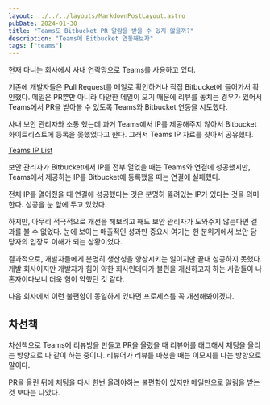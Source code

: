```yaml
---
layout: ../../../layouts/MarkdownPostLayout.astro
pubDate: 2024-01-30
title: "Teams도 Bitbucket PR 알람을 받을 수 있지 않을까?"
description: "Teams에 Bitbucket 연동해보자"
tags: ["teams"]
---
```


현재 다니는 회사에서 사내 연락망으로 Teams를 사용하고 있다.

기존에 개발자들은 Pull Request를 메일로 확인하거나 직접 Bitbucket에 들어가서 확인했다.
메일은 PR뿐만 아니라 다양한 메일이 오기 때문에 리뷰를 놓치는 경우가 있어서 Teams에서 PR을 받아볼 수 있도록 Teams와 Bitbucket 연동을 시도했다.

사내 보안 관리자와 소통 했는데 과거 Teams에서 IP를 제공해주지 않아서 Bitbucket 화이트리스트에 등록을 못했었다고 한다. 그래서 Teams IP 자료를 찾아서 공유했다.

[Teams IP List](https://learn.microsoft.com/en-us/microsoft-365/enterprise/urls-and-ip-address-ranges?view=o365-worldwide#skype-for-business-online-and-microsoft-teams)

보안 관리자가 Bitbucket에서 IP를 전부 열었을 때는 Teams와 연결에 성공했지만, Teams에서 제공하는 IP를 Bitbucket에 등록했을 때는 연결에 실패했다.

전체 IP를 열어줬을 때 연결에 성공했다는 것은 분명히 뚫려있는 IP가 있다는 것을 의미한다. 성공을 눈 앞에 두고 있었다.

하지만, 아무리 적극적으로 개선을 해보려고 해도 보안 관리자가 도와주지 않는다면 결과를 볼 수 없었다. 눈에 보이는 매출적인 성과만 중요시 여기는 현 분위기에서 보안 담당자의 입장도 이해가 되는 상황이었다.

결과적으로, 개발자들에게 분명히 생산성을 향상시키는 일이지만 끝내 성공하지 못했다. 개발 회사이지만 개발자가 힘이 약한 회사인데다가 불편을 개선하고자 하는 사람들이 나 혼자이다보니 더욱 힘이 약했던 것 같다.

다음 회사에서 이런 불편함이 동일하게 있다면 프로세스를 꼭 개선해봐야겠다.

## 차선책

차선책으로 Teams에 리뷰방을 만들고 PR을 올렸을 때 리뷰어를 태그해서 채팅을 올리는 방향으로 다 같이 하는 중이다. 리뷰어가 리뷰를 마쳤을 때는 이모지를 다는 방향으로 말이다.

PR을 올린 뒤에 채팅을 다시 한번 올려야하는 불편함이 있지만 메일만으로 알림을 받는 것 보다는 나았다.
